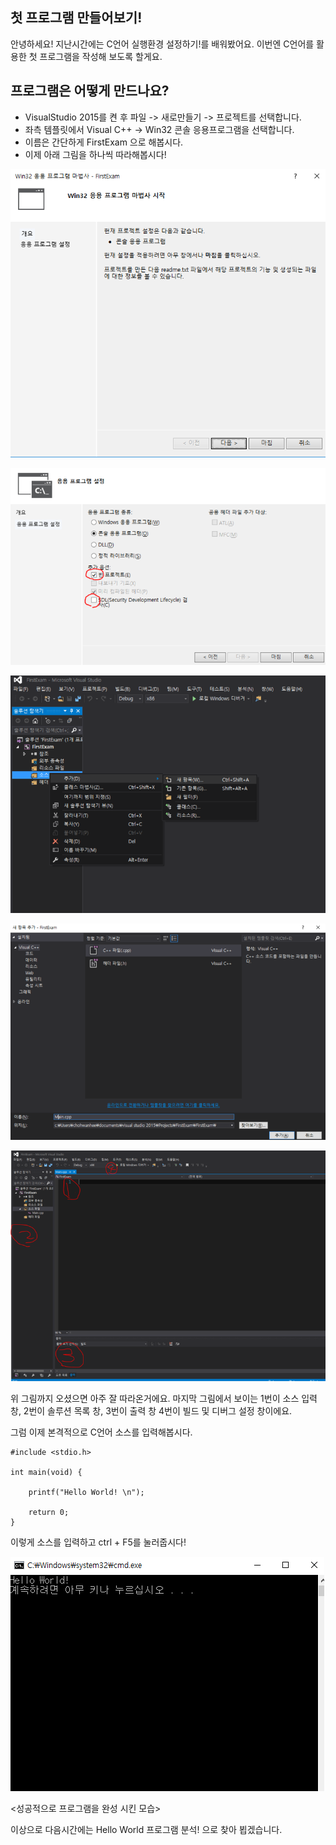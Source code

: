 ## 첫 프로그램 만들어보기!

안녕하세요! 지난시간에는 C언어 실행환경 설정하기!를 배워봤어요. 이번엔 C언어를 활용한 첫 프로그램을 작성해 보도록 할게요.

## 프로그램은 어떻게 만드나요?

- VisualStudio 2015를 켠 후 파일 -> 새로만들기 -> 프로젝트를 선택합니다.
- 좌측 템플릿에서 Visual C++ -> Win32 콘솔 응용프로그램을 선택합니다.
- 이름은 간단하게 FirstExam 으로 해봅시다.
- 이제 아래 그림을 하나씩 따라해봅시다!

![](./3-1.png)

![](./3-2.png)

![](./3-3.png)

![](./3-4.png)

![](./3-5.png)


위 그림까지 오셨으면 아주 잘 따라온거에요. 마지막 그림에서 보이는
 1번이 소스 입력창,
 2번이 솔루션 목록 창,
 3번이 출력 창
 4번이 빌드 및 디버그 설정 창이에요.

그럼 이제 본격적으로 C언어 소스를 입력해봅시다.

```
#include <stdio.h> 
 
int main(void) {
    
    printf("Hello World! \n");
 
    return 0;
}
```


이렇게 소스를 입력하고 ctrl + F5를 눌러줍시다!


![](./3-6.png)

<성공적으로 프로그램을 완성 시킨 모습>


이상으로 다음시간에는 Hello World 프로그램 분석! 으로 찾아 뵙겠습니다.

 

